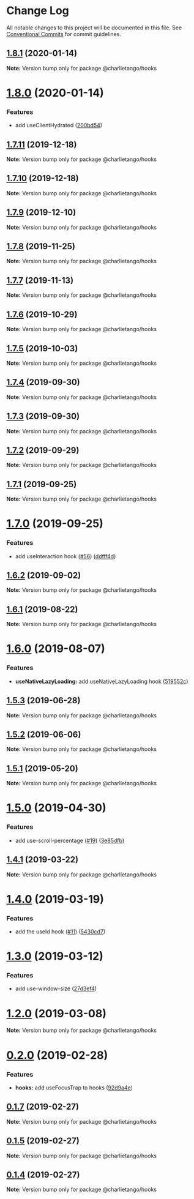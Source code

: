 # Change Log

All notable changes to this project will be documented in this file.
See [Conventional Commits](https://conventionalcommits.org) for commit guidelines.

## [1.8.1](https://github.com/charlie-tango/hooks/compare/@charlietango/hooks@1.8.0...@charlietango/hooks@1.8.1) (2020-01-14)

**Note:** Version bump only for package @charlietango/hooks

# [1.8.0](https://github.com/charlie-tango/hooks/compare/@charlietango/hooks@1.7.11...@charlietango/hooks@1.8.0) (2020-01-14)

### Features

- add useClientHydrated ([200bd54](https://github.com/charlie-tango/hooks/commit/200bd543c608b59c3473ad842b8b5e0313daa8e9))

## [1.7.11](https://github.com/charlie-tango/hooks/compare/@charlietango/hooks@1.7.10...@charlietango/hooks@1.7.11) (2019-12-18)

**Note:** Version bump only for package @charlietango/hooks

## [1.7.10](https://github.com/charlie-tango/hooks/compare/@charlietango/hooks@1.7.9...@charlietango/hooks@1.7.10) (2019-12-18)

**Note:** Version bump only for package @charlietango/hooks

## [1.7.9](https://github.com/charlie-tango/hooks/compare/@charlietango/hooks@1.7.8...@charlietango/hooks@1.7.9) (2019-12-10)

**Note:** Version bump only for package @charlietango/hooks

## [1.7.8](https://github.com/charlie-tango/hooks/compare/@charlietango/hooks@1.7.7...@charlietango/hooks@1.7.8) (2019-11-25)

**Note:** Version bump only for package @charlietango/hooks

## [1.7.7](https://github.com/charlie-tango/hooks/compare/@charlietango/hooks@1.7.6...@charlietango/hooks@1.7.7) (2019-11-13)

**Note:** Version bump only for package @charlietango/hooks

## [1.7.6](https://github.com/charlie-tango/hooks/compare/@charlietango/hooks@1.7.5...@charlietango/hooks@1.7.6) (2019-10-29)

**Note:** Version bump only for package @charlietango/hooks

## [1.7.5](https://github.com/charlie-tango/hooks/compare/@charlietango/hooks@1.7.4...@charlietango/hooks@1.7.5) (2019-10-03)

**Note:** Version bump only for package @charlietango/hooks

## [1.7.4](https://github.com/charlie-tango/hooks/compare/@charlietango/hooks@1.7.3...@charlietango/hooks@1.7.4) (2019-09-30)

**Note:** Version bump only for package @charlietango/hooks

## [1.7.3](https://github.com/charlie-tango/hooks/compare/@charlietango/hooks@1.7.2...@charlietango/hooks@1.7.3) (2019-09-30)

**Note:** Version bump only for package @charlietango/hooks

## [1.7.2](https://github.com/charlie-tango/hooks/compare/@charlietango/hooks@1.7.1...@charlietango/hooks@1.7.2) (2019-09-29)

**Note:** Version bump only for package @charlietango/hooks

## [1.7.1](https://github.com/charlie-tango/hooks/compare/@charlietango/hooks@1.7.0...@charlietango/hooks@1.7.1) (2019-09-25)

**Note:** Version bump only for package @charlietango/hooks

# [1.7.0](https://github.com/charlie-tango/hooks/compare/@charlietango/hooks@1.6.2...@charlietango/hooks@1.7.0) (2019-09-25)

### Features

- add useInteraction hook ([#56](https://github.com/charlie-tango/hooks/issues/56)) ([ddfff4d](https://github.com/charlie-tango/hooks/commit/ddfff4d))

## [1.6.2](https://github.com/charlie-tango/hooks/compare/@charlietango/hooks@1.6.1...@charlietango/hooks@1.6.2) (2019-09-02)

**Note:** Version bump only for package @charlietango/hooks

## [1.6.1](https://github.com/charlie-tango/hooks/compare/@charlietango/hooks@1.6.0...@charlietango/hooks@1.6.1) (2019-08-22)

**Note:** Version bump only for package @charlietango/hooks

# [1.6.0](https://github.com/charlie-tango/hooks/compare/@charlietango/hooks@1.5.3...@charlietango/hooks@1.6.0) (2019-08-07)

### Features

- **useNativeLazyLoading:** add useNativeLazyLoading hook ([519552c](https://github.com/charlie-tango/hooks/commit/519552c))

## [1.5.3](https://github.com/charlie-tango/hooks/compare/@charlietango/hooks@1.5.2...@charlietango/hooks@1.5.3) (2019-06-28)

**Note:** Version bump only for package @charlietango/hooks

## [1.5.2](https://github.com/charlie-tango/hooks/compare/@charlietango/hooks@1.5.1...@charlietango/hooks@1.5.2) (2019-06-06)

**Note:** Version bump only for package @charlietango/hooks

## [1.5.1](https://github.com/charlie-tango/hooks/compare/@charlietango/hooks@1.5.0...@charlietango/hooks@1.5.1) (2019-05-20)

**Note:** Version bump only for package @charlietango/hooks

# [1.5.0](https://github.com/charlie-tango/hooks/compare/@charlietango/hooks@1.4.1...@charlietango/hooks@1.5.0) (2019-04-30)

### Features

- add use-scroll-percentage ([#19](https://github.com/charlie-tango/hooks/issues/19)) ([3e85dfb](https://github.com/charlie-tango/hooks/commit/3e85dfb))

## [1.4.1](https://github.com/charlie-tango/hooks/compare/@charlietango/hooks@1.4.0...@charlietango/hooks@1.4.1) (2019-03-22)

**Note:** Version bump only for package @charlietango/hooks

# [1.4.0](https://github.com/charlie-tango/hooks/compare/@charlietango/hooks@1.3.0...@charlietango/hooks@1.4.0) (2019-03-19)

### Features

- add the useId hook ([#11](https://github.com/charlie-tango/hooks/issues/11)) ([5430cd7](https://github.com/charlie-tango/hooks/commit/5430cd7))

# [1.3.0](https://github.com/charlie-tango/hooks/compare/@charlietango/hooks@1.2.0...@charlietango/hooks@1.3.0) (2019-03-12)

### Features

- add use-window-size ([27d3ef4](https://github.com/charlie-tango/hooks/commit/27d3ef4))

# [1.2.0](https://github.com/charlie-tango/hooks/compare/@charlietango/hooks@0.2.0...@charlietango/hooks@1.2.0) (2019-03-08)

**Note:** Version bump only for package @charlietango/hooks

# [0.2.0](https://github.com/charlie-tango/hooks/compare/@charlietango/hooks@0.1.7...@charlietango/hooks@0.2.0) (2019-02-28)

### Features

- **hooks:** add useFocusTrap to hooks ([92d9a4e](https://github.com/charlie-tango/hooks/commit/92d9a4e))

## [0.1.7](https://github.com/charlie-tango/hooks/compare/@charlietango/hooks@0.1.5...@charlietango/hooks@0.1.7) (2019-02-27)

**Note:** Version bump only for package @charlietango/hooks

## [0.1.5](https://github.com/charlie-tango/hooks/compare/@charlietango/hooks@0.1.4...@charlietango/hooks@0.1.5) (2019-02-27)

**Note:** Version bump only for package @charlietango/hooks

## [0.1.4](https://github.com/charlie-tango/hooks/compare/@charlietango/hooks@0.1.3...@charlietango/hooks@0.1.4) (2019-02-27)

**Note:** Version bump only for package @charlietango/hooks
